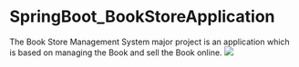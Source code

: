 # SpringBoot_BookStoreApplication

The Book Store Management System major project is an application which is based on managing the Book and sell the Book online.
![](../../AppData/Local/Temp/download.png)